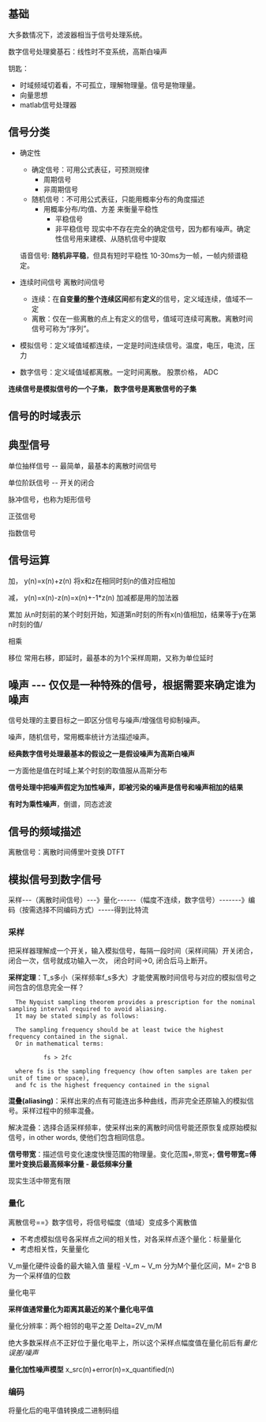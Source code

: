 ## 基础

大多数情况下，滤波器相当于信号处理系统。

数字信号处理奠基石：线性时不变系统，高斯白噪声

钥匙：

- 时域频域切着看，不可孤立，理解物理量。信号是物理量。
- 向量思想
- matlab信号处理器


## 信号分类

- 确定性
  - 确定信号：可用公式表征，可预测规律
    - 周期信号
    - 非周期信号
  - 随机信号：不可用公式表征，只能用概率分布的角度描述
    - 用概率分布/均值、方差 来衡量平稳性
      - 平稳信号
      - 非平稳信号
  现实中不存在完全的确定信号，因为都有噪声。确定性信号用来建模、从随机信号中提取
  
  语音信号: **随机非平稳**，但具有短时平稳性 10-30ms为一帧，一帧内频谱稳定。
  

- 连续时间信号 离散时间信号
  - 连续：在**自变量的整个连续区间**都有**定义**的信号，定义域连续，值域不一定
  - 离散：仅在一些离散的点上有定义的信号，值域可连续可离散。离散时间信号可称为“序列”。
  
- 模拟信号：定义域值域都连续，一定是时间连续信号。温度，电压，电流，压力
- 数字信号：定义域值域都离散。一定时间离散。 股票价格， ADC
 

**连续信号是模拟信号的一个子集， 数字信号是离散信号的子集**

## 信号的时域表示

## 典型信号

单位抽样信号  -- 最简单，最基本的离散时间信号

单位阶跃信号 -- 开关的闭合 

脉冲信号，也称为矩形信号

正弦信号

指数信号

## 信号运算

加， y(n)=x(n)+z(n) 将x和z在相同时刻n的值对应相加

减， y(n)=x(n)-z(n)=x(n)+-1*z(n) 加减都是用的加法器

累加 从n时刻前的某个时刻开始，知道第n时刻的所有x(n)值相加，结果等于y在第n时刻的值/

相乘 

移位  常用右移，即延时，最基本的为1个采样周期，又称为单位延时


## 噪声  --- 仅仅是一种特殊的信号，根据需要来确定谁为噪声

信号处理的主要目标之一即区分信号与噪声/增强信号抑制噪声。

噪声，随机信号，常用概率统计方法描述噪声。

**经典数字信号处理最基本的假设之一是假设噪声为高斯白噪声**

一方面他是值在时域上某个时刻的取值服从高斯分布

**信号处理中把噪声假定为加性噪声，即被污染的噪声是信号和噪声相加的结果**

**有时为乘性噪声**，倒谱，同态滤波


## 信号的频域描述

离散信号：离散时间傅里叶变换 DTFT

## 模拟信号到数字信号

采样---（离散时间信号）---》量化------（幅度不连续，数字信号）-------》编码（按需选择不同编码方式）-----得到比特流

### 采样

把采样器理解成一个开关，输入模拟信号，每隔一段时间（采样间隔）开关闭合，闭合一次，信号就成功输入一次，
闭合时间->0, 闭合后马上断开。

**采样定理**：T_s多小（采样频率f_s多大）才能使离散时间信号与对应的模拟信号之间包含的信息完全一样？


```
  The Nyquist sampling theorem provides a prescription for the nominal sampling interval required to avoid aliasing. 
  It may be stated simply as follows:
  
  The sampling frequency should be at least twice the highest frequency contained in the signal. 
  Or in mathematical terms:
  
          fs > 2fc 
          
  where fs is the sampling frequency (how often samples are taken per unit of time or space), 
  and fc is the highest frequency contained in the signal
```


**混叠(aliasing)**：采样出来的点有可能连出多种曲线，而非完全还原输入的模拟信号。采样过程中的频率混叠。

解决混叠：选择合适采样频率，使采样出来的离散时间信号能还原恢复成原始模拟信号，in other words, 使他们包含相同信息。

**信号带宽**：描述信号变化速度快慢范围的物理量。变化范围+,带宽+;
**信号带宽=傅里叶变换后最高频率分量 - 最低频率分量**

现实生活中带宽有限




### 量化

离散信号==》数字信号，将信号幅度（值域）变成多个离散值

- 不考虑模拟信号各采样点之间的相关性，对各采样点逐个量化：标量量化
- 考虑相关性，矢量量化

V_m量化硬件设备的最大输入值
量程 -V_m ~ V_m 分为M个量化区间，M= 2^B
B为一个采样值的位数

量化电平

**采样值通常量化为距离其最近的某个量化电平值**

量化分辨率：两个相邻的电平之差  Delta=2V_m/M

绝大多数采样点不正好位于量化电平上，所以这个采样点幅度值在量化前后有*量化误差/噪声*


**量化加性噪声模型**   x_src(n)+error(n)=x_quantified(n)





### 编码

将量化后的电平值转换成二进制码组












  
  
